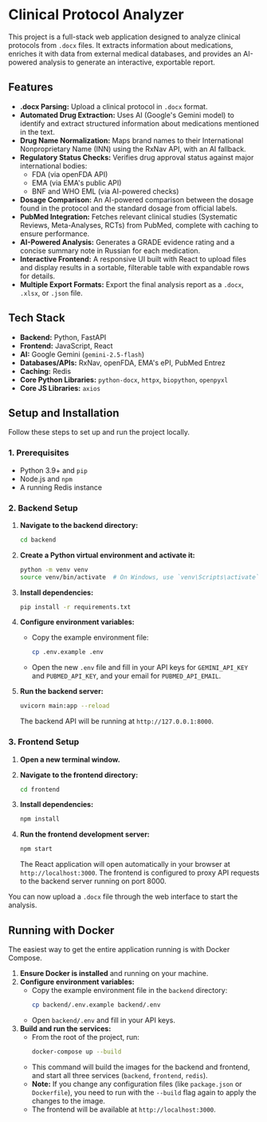 # Clinical Protocol Analyzer

This project is a full-stack web application designed to analyze clinical protocols from `.docx` files. It extracts information about medications, enriches it with data from external medical databases, and provides an AI-powered analysis to generate an interactive, exportable report.

## Features

-   **.docx Parsing:** Upload a clinical protocol in `.docx` format.
-   **Automated Drug Extraction:** Uses AI (Google's Gemini model) to identify and extract structured information about medications mentioned in the text.
-   **Drug Name Normalization:** Maps brand names to their International Nonproprietary Name (INN) using the RxNav API, with an AI fallback.
-   **Regulatory Status Checks:** Verifies drug approval status against major international bodies:
    -   FDA (via openFDA API)
    -   EMA (via EMA's public API)
    -   BNF and WHO EML (via AI-powered checks)
-   **Dosage Comparison:** An AI-powered comparison between the dosage found in the protocol and the standard dosage from official labels.
-   **PubMed Integration:** Fetches relevant clinical studies (Systematic Reviews, Meta-Analyses, RCTs) from PubMed, complete with caching to ensure performance.
-   **AI-Powered Analysis:** Generates a GRADE evidence rating and a concise summary note in Russian for each medication.
-   **Interactive Frontend:** A responsive UI built with React to upload files and display results in a sortable, filterable table with expandable rows for details.
-   **Multiple Export Formats:** Export the final analysis report as a `.docx`, `.xlsx`, or `.json` file.

## Tech Stack

-   **Backend:** Python, FastAPI
-   **Frontend:** JavaScript, React
-   **AI:** Google Gemini (`gemini-2.5-flash`)
-   **Databases/APIs:** RxNav, openFDA, EMA's ePI, PubMed Entrez
-   **Caching:** Redis
-   **Core Python Libraries:** `python-docx`, `httpx`, `biopython`, `openpyxl`
-   **Core JS Libraries:** `axios`

## Setup and Installation

Follow these steps to set up and run the project locally.

### 1. Prerequisites

-   Python 3.9+ and `pip`
-   Node.js and `npm`
-   A running Redis instance

### 2. Backend Setup

1.  **Navigate to the backend directory:**
    ```bash
    cd backend
    ```

2.  **Create a Python virtual environment and activate it:**
    ```bash
    python -m venv venv
    source venv/bin/activate  # On Windows, use `venv\Scripts\activate`
    ```

3.  **Install dependencies:**
    ```bash
    pip install -r requirements.txt
    ```

4.  **Configure environment variables:**
    -   Copy the example environment file:
        ```bash
        cp .env.example .env
        ```
    -   Open the new `.env` file and fill in your API keys for `GEMINI_API_KEY` and `PUBMED_API_KEY`, and your email for `PUBMED_API_EMAIL`.

5.  **Run the backend server:**
    ```bash
    uvicorn main:app --reload
    ```
    The backend API will be running at `http://127.0.0.1:8000`.

### 3. Frontend Setup

1.  **Open a new terminal window.**

2.  **Navigate to the frontend directory:**
    ```bash
    cd frontend
    ```

3.  **Install dependencies:**
    ```bash
    npm install
    ```

4.  **Run the frontend development server:**
    ```bash
    npm start
    ```
    The React application will open automatically in your browser at `http://localhost:3000`. The frontend is configured to proxy API requests to the backend server running on port 8000.

You can now upload a `.docx` file through the web interface to start the analysis.

## Running with Docker

The easiest way to get the entire application running is with Docker Compose.

1.  **Ensure Docker is installed** and running on your machine.
2.  **Configure environment variables:**
    -   Copy the example environment file in the `backend` directory:
        ```bash
        cp backend/.env.example backend/.env
        ```
    -   Open `backend/.env` and fill in your API keys.
3.  **Build and run the services:**
    -   From the root of the project, run:
        ```bash
        docker-compose up --build
        ```
    - This command will build the images for the backend and frontend, and start all three services (`backend`, `frontend`, `redis`).
    - **Note:** If you change any configuration files (like `package.json` or `Dockerfile`), you need to run with the `--build` flag again to apply the changes to the image.
    - The frontend will be available at `http://localhost:3000`.
